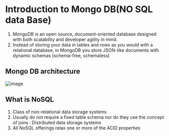 # Introduction to Mongo DB(NO SQL data Base)
1. MongoDB is an open source, document-oriented database designed with both scalability and developer agility in mind. 
2. Instead of storing your data in tables and rows as you would with a relational database, in MongoDB you store JSON-like documents with dynamic schemas (schema-free, schemaless)

##  Mongo DB architecture
![image](https://user-images.githubusercontent.com/49730521/116961766-d0ff7400-acc1-11eb-9ecb-a446ff678194.png)
 
 ##  What is NoSQL
1. Class of non-relational data storage systems
2. Usually do not require a fixed table schema nor do they use the concept of joins : Distributed data storage systems
3. All NoSQL offerings relax one or more of the ACID properties 

